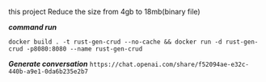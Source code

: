 this project Reduce the size from 4gb to 18mb(binary file)

***command run***
```
docker build . -t rust-gen-crud --no-cache && docker run -d rust-gen-crud -p8080:8080 --name rust-gen-crud
```

***Generate conversation***
`https://chat.openai.com/share/f52094ae-e32c-440b-a9e1-0da6b235e2b7`



